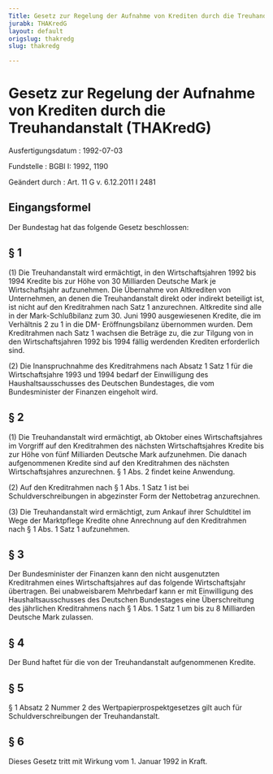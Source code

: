 ```yaml
---
Title: Gesetz zur Regelung der Aufnahme von Krediten durch die Treuhandanstalt
jurabk: THAKredG
layout: default
origslug: thakredg
slug: thakredg

---
```


# Gesetz zur Regelung der Aufnahme von Krediten durch die Treuhandanstalt (THAKredG)

Ausfertigungsdatum
:   1992-07-03

Fundstelle
:   BGBl I: 1992, 1190

Geändert durch
:   Art. 11 G v. 6.12.2011 I 2481

## Eingangsformel

Der Bundestag hat das folgende Gesetz beschlossen:

## § 1

(1) Die Treuhandanstalt wird ermächtigt, in den Wirtschaftsjahren 1992
bis 1994 Kredite bis zur Höhe von 30 Milliarden Deutsche Mark je
Wirtschaftsjahr aufzunehmen. Die Übernahme von Altkrediten von
Unternehmen, an denen die Treuhandanstalt direkt oder indirekt
beteiligt ist, ist nicht auf den Kreditrahmen nach Satz 1 anzurechnen.
Altkredite sind alle in der Mark-Schlußbilanz zum 30. Juni 1990
ausgewiesenen Kredite, die im Verhältnis 2 zu 1 in die DM-
Eröffnungsbilanz übernommen wurden. Dem Kreditrahmen nach Satz 1
wachsen die Beträge zu, die zur Tilgung von in den Wirtschaftsjahren
1992 bis 1994 fällig werdenden Krediten erforderlich sind.

(2) Die Inanspruchnahme des Kreditrahmens nach Absatz 1 Satz 1 für die
Wirtschaftsjahre 1993 und 1994 bedarf der Einwilligung des
Haushaltsausschusses des Deutschen Bundestages, die vom Bundesminister
der Finanzen eingeholt wird.

## § 2

(1) Die Treuhandanstalt wird ermächtigt, ab Oktober eines
Wirtschaftsjahres im Vorgriff auf den Kreditrahmen des nächsten
Wirtschaftsjahres Kredite bis zur Höhe von fünf Milliarden Deutsche
Mark aufzunehmen. Die danach aufgenommenen Kredite sind auf den
Kreditrahmen des nächsten Wirtschaftsjahres anzurechnen. § 1 Abs. 2
findet keine Anwendung.

(2) Auf den Kreditrahmen nach § 1 Abs. 1 Satz 1 ist bei
Schuldverschreibungen in abgezinster Form der Nettobetrag anzurechnen.

(3) Die Treuhandanstalt wird ermächtigt, zum Ankauf ihrer Schuldtitel
im Wege der Marktpflege Kredite ohne Anrechnung auf den Kreditrahmen
nach § 1 Abs. 1 Satz 1 aufzunehmen.

## § 3

Der Bundesminister der Finanzen kann den nicht ausgenutzten
Kreditrahmen eines Wirtschaftsjahres auf das folgende Wirtschaftsjahr
übertragen. Bei unabweisbarem Mehrbedarf kann er mit Einwilligung des
Haushaltsausschusses des Deutschen Bundestages eine Überschreitung des
jährlichen Kreditrahmens nach § 1 Abs. 1 Satz 1 um bis zu 8 Milliarden
Deutsche Mark zulassen.

## § 4

Der Bund haftet für die von der Treuhandanstalt aufgenommenen Kredite.

## § 5

§ 1 Absatz 2 Nummer 2 des Wertpapierprospektgesetzes gilt auch für
Schuldverschreibungen der Treuhandanstalt.

## § 6

Dieses Gesetz tritt mit Wirkung vom 1. Januar 1992 in Kraft.

